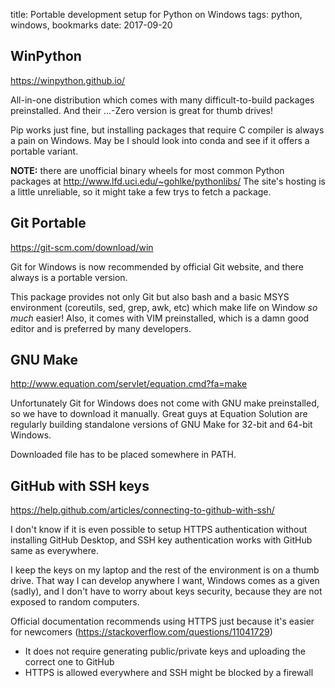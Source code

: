 title: Portable development setup for Python on Windows
tags: python, windows, bookmarks
date: 2017-09-20

## WinPython
<https://winpython.github.io/>

All-in-one distribution which comes with many difficult-to-build packages
preinstalled. And their ...-Zero version is great for thumb drives!

Pip works just fine, but installing packages that require C compiler is
always a pain on Windows. May be I should look into conda and see if it
offers a portable variant.

**NOTE:** there are unofficial binary wheels for most common Python packages
at <http://www.lfd.uci.edu/~gohlke/pythonlibs/> The site's hosting is a little
unreliable, so it might take a few trys to fetch a package.


## Git Portable
<https://git-scm.com/download/win>

Git for Windows is now recommended by official Git website, and there always
is a portable version.

This package provides not only Git but also bash and a basic MSYS environment
(coreutils, sed, grep, awk, etc) which make life on Window *so much* easier!
Also, it comes with VIM preinstalled, which is a damn good editor and is
preferred by many developers.


## GNU Make
<http://www.equation.com/servlet/equation.cmd?fa=make>

Unfortunately Git for Windows does not come with GNU make preinstalled, so
we have to download it manually. Great guys at Equation Solution are regularly
building standalone versions of GNU Make for 32-bit and 64-bit Windows.

Downloaded file has to be placed somewhere in PATH.


## GitHub with SSH keys
<https://help.github.com/articles/connecting-to-github-with-ssh/>

I don't know if it is even possible to setup HTTPS authentication without
installing GitHub Desktop, and SSH key authentication works with GitHub
same as everywhere.

I keep the keys on my laptop and the rest of the environment is on a thumb
drive. That way I can develop anywhere I want, Windows comes as a given (sadly),
and I don't have to worry about keys security, because they are not exposed
to random computers.

Official documentation recommends using HTTPS just because it's easier for
newcomers (<https://stackoverflow.com/questions/11041729>)

- It does not require generating public/private keys and uploading the correct
  one to GitHub
- HTTPS is allowed everywhere and SSH might be blocked by a firewall
